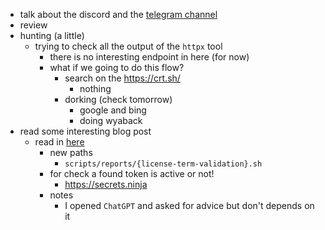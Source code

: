 - talk about the discord and the [telegram channel](https://t.me/thexsecurity)
- review
- hunting (a little)
	- trying to check all the output of the `httpx` tool
		- there is no interesting endpoint  in here (for now)
		- what if we going to do this flow?
			- search on the https://crt.sh/
				- nothing
			- dorking (check tomorrow)
				- google and bing
				- doing wyaback
- read some interesting blog post
	- read in [here](https://medium.com/p/ae9d09c02927)
		- new paths
			- `scripts/reports/{license-term-validation}.sh`
		- for check a found token is active or not!
			- https://secrets.ninja
		- notes
			- I opened `ChatGPT` and asked for advice but don't depends on it